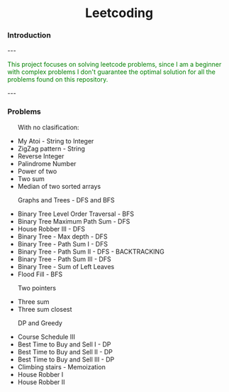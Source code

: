 <h1 style="text-align: center">Leetcoding</h1>
<div>
    <h3>Introduction</h3>
    ---
    <p style="color: green">This project focuses on solving leetcode problems, since I am a beginner 
    with complex problems I don't guarantee the optimal solution for all the problems found on this repository.</p>
    ---
</div>
<div>
    <h3>Problems</h3>
    <ul>
        <p>With no clasification: </p>
        <li>My Atoi - String to Integer</li>
        <li>ZigZag pattern - String</li>
        <li>Reverse Integer</li>
        <li>Palindrome Number</li>
        <li>Power of two</li>
        <li>Two sum</li>
        <li>Median of two sorted arrays</li>
        <p>Graphs and Trees - DFS and BFS</p>
        <li>Binary Tree Level Order Traversal - BFS</li> 
        <li>Binary Tree Maximum Path Sum - DFS </li>
        <li>House Robber III - DFS</li>
        <li>Binary Tree - Max depth - DFS</li>
        <li>Binary Tree - Path Sum I - DFS</li>
        <li>Binary Tree - Path Sum II - DFS - BACKTRACKING</li>
        <li>Binary Tree - Path Sum III - DFS</li>
        <li>Binary Tree - Sum of Left Leaves</li>
        <li>Flood Fill - BFS</li>
        <p>Two pointers</p>
        <li>Three sum</li>
        <li>Three sum closest</li>
        <p>DP and Greedy</p>
        <li>Course Schedule III</li>
        <li>Best Time to Buy and Sell I - DP</li>
        <li>Best Time to Buy and Sell II - DP</li>
        <li>Best Time to Buy and Sell III - DP</li>
        <li>Climbing stairs - Memoization</li>
        <li>House Robber I</li>
        <li>House Robber II</li>
    </ul>
</div>
